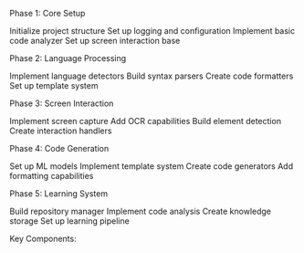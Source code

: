 
Phase 1: Core Setup

Initialize project structure
Set up logging and configuration
Implement basic code analyzer
Set up screen interaction base

Phase 2: Language Processing

Implement language detectors
Build syntax parsers
Create code formatters
Set up template system

Phase 3: Screen Interaction

Implement screen capture
Add OCR capabilities
Build element detection
Create interaction handlers

Phase 4: Code Generation

Set up ML models
Implement template system
Create code generators
Add formatting capabilities

Phase 5: Learning System

Build repository manager
Implement code analysis
Create knowledge storage
Set up learning pipeline


Key Components: